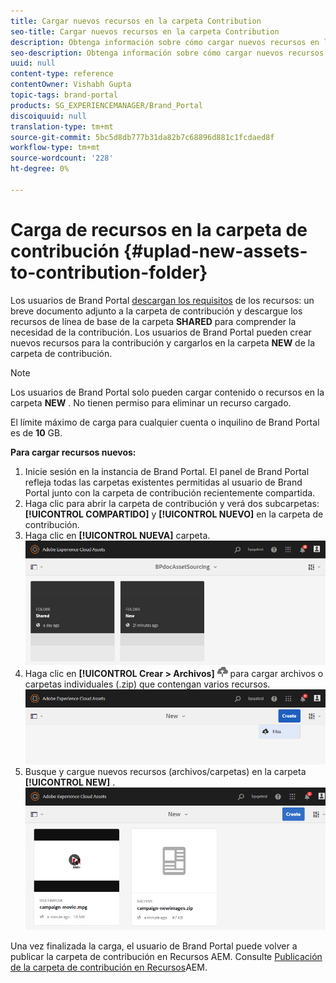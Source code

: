 ```yaml
---
title: Cargar nuevos recursos en la carpeta Contribution
seo-title: Cargar nuevos recursos en la carpeta Contribution
description: Obtenga información sobre cómo cargar nuevos recursos en la carpeta de contribución de Brand Portal.
seo-description: Obtenga información sobre cómo cargar nuevos recursos en la carpeta de contribución de Brand Portal.
uuid: null
content-type: reference
contentOwner: Vishabh Gupta
topic-tags: brand-portal
products: SG_EXPERIENCEMANAGER/Brand_Portal
discoiquuid: null
translation-type: tm+mt
source-git-commit: 5bc5d8db777b31da82b7c68896d881c1fcdaed8f
workflow-type: tm+mt
source-wordcount: '228'
ht-degree: 0%

---
```



# Carga de recursos en la carpeta de contribución {#uplad-new-assets-to-contribution-folder}

Los usuarios de Brand Portal [descargan los requisitos](brand-portal-download-asset-requirements.md) de los recursos: un breve documento adjunto a la carpeta de contribución y descargue los recursos de línea de base de la carpeta **SHARED** para comprender la necesidad de la contribución.
Los usuarios de Brand Portal pueden crear nuevos recursos para la contribución y cargarlos en la carpeta **NEW** de la carpeta de contribución.

>[!NOTE]
>
>Los usuarios de Brand Portal solo pueden cargar contenido o recursos en la carpeta **NEW** . No tienen permiso para eliminar un recurso cargado.
>
>El límite máximo de carga para cualquier cuenta o inquilino de Brand Portal es de **10** GB.


**Para cargar recursos nuevos:**

1. Inicie sesión en la instancia de Brand Portal.
El panel de Brand Portal refleja todas las carpetas existentes permitidas al usuario de Brand Portal junto con la carpeta de contribución recientemente compartida.
1. Haga clic para abrir la carpeta de contribución y verá dos subcarpetas:**[!UICONTROL COMPARTIDO]** y **[!UICONTROL NUEVO]** en la carpeta de contribución.
1. Haga clic en **[!UICONTROL NUEVA]** carpeta.
   ![](assets/upload-new-assets1.png)
1. Haga clic en **[!UICONTROL Crear > Archivos]** ![](assets/upload.png) para cargar archivos o carpetas individuales (.zip) que contengan varios recursos.
   ![](assets/upload-new-assets2.png)
1. Busque y cargue nuevos recursos (archivos/carpetas) en la carpeta **[!UICONTROL NEW]** .
   ![](assets/upload-new-assets3.png)

Una vez finalizada la carga, el usuario de Brand Portal puede volver a publicar la carpeta de contribución en Recursos AEM. Consulte [Publicación de la carpeta de contribución en Recursos](brand-portal-publish-contribution-folder-to-aem-assets.md)AEM.
